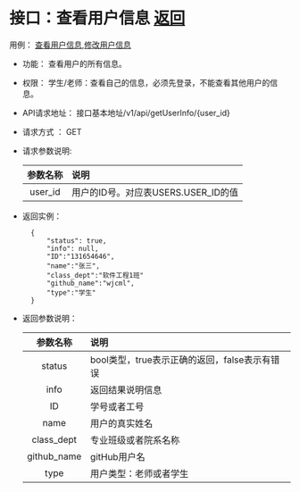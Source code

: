 <!-- markdownlint-disable MD033-->
<!-- 禁止MD033类型的警告 https://www.npmjs.com/package/markdownlint -->

# 接口：查看用户信息  [返回](../yongli/查看用户信息.md)
用例： [查看用户信息](../yongli/查看用户信息.md),[修改用户信息](../用例/修改用户信息.md)

- 功能：
    查看用户的所有信息。
    
- 权限：
    学生/老师：查看自己的信息，必须先登录，不能查看其他用户的信息。    
    
- API请求地址： 
    接口基本地址/v1/api/getUserInfo/{user_id}

- 请求方式 ：
    GET
      
- 请求参数说明:        

  |参数名称|说明|
  |:---------:|:--------------------------------------------------------|      
  |user_id|用户的ID号。对应表USERS.USER_ID的值|
  
- 返回实例：

        {         
            "status": true,
            "info": null,
            "ID":"131654646",    
            "name":"张三",
            "class_dept":"软件工程1班"
            "github_name":"wjcml",
            "type":"学生"            
        }
 
- 返回参数说明：    
 
  |参数名称|说明|
  |:---------:|:--------------------------------------------------------|      
  |status|bool类型，true表示正确的返回，false表示有错误|
  |info|返回结果说明信息|
  |ID|学号或者工号|
  |name|用户的真实姓名|  
  |class_dept|专业班级或者院系名称|
  |github_name|gitHub用户名|
  |type|用户类型：老师或者学生|
